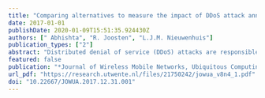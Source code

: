 ```yaml
---
title: "Comparing alternatives to measure the impact of DDoS attack announcements on target stock prices"
date: 2017-01-01
publishDate: 2020-01-09T15:51:35.924430Z
authors: [" Abhishta", "R. Joosten", "L.J.M. Nieuwenhuis"]
publication_types: ["2"]
abstract: "Distributed denial of service (DDoS) attacks are responsible for creating unavailability of online resources. Botnets based on internet of things (IOT) devices are now being used to conduct DDoS attacks. The estimation of direct and indirect economic damages caused by these attacks is a complex problem. In this article we analyze the impact of 45 different DDoS attack announcements on victim firm’s stock prices using three different approaches and compare the results. We show that the assumption of cumulative abnormal returns being normally distributed leads to overestimation/underestimation of the impact. We solve this problem by using an empirical distribution of cumulative abnormal returns for hypothesis testing. Finally, we demonstrate the impact of DDoS attack announcements in each of the cases. © 2017, Journal of Wireless Mobile Networks, Ubiquitous Computing, and Dependable Applications. All rights reserved."
featured: false
publication: "*Journal of Wireless Mobile Networks, Ubiquitous Computing, and Dependable Applications*"
url_pdf: "https://research.utwente.nl/files/21750242/jowua_v8n4_1.pdf"
doi: "10.22667/JOWUA.2017.12.31.001"
---
```



